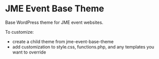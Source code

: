 JME Event Base Theme
====================

Base WordPress theme for JME event websites.

To customize:
* create a child theme from jme-event-base-theme
* add customization to style.css, functions.php, and any templates you want to override
